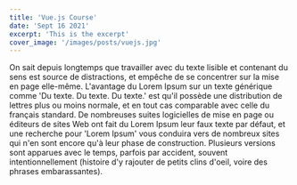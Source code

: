 ```yaml
---
title: 'Vue.js Course'
date: 'Sept 16 2021'
excerpt: 'This is the excerpt'
cover_image: '/images/posts/vuejs.jpg'
---
```


On sait depuis longtemps que travailler avec du texte lisible et contenant du sens est source de distractions, et empêche de se concentrer sur la mise en page elle-même. L'avantage du Lorem Ipsum sur un texte générique comme 'Du texte. Du texte. Du texte.' est qu'il possède une distribution de lettres plus ou moins normale, et en tout cas comparable avec celle du français standard. De nombreuses suites logicielles de mise en page ou éditeurs de sites Web ont fait du Lorem Ipsum leur faux texte par défaut, et une recherche pour 'Lorem Ipsum' vous conduira vers de nombreux sites qui n'en sont encore qu'à leur phase de construction. Plusieurs versions sont apparues avec le temps, parfois par accident, souvent intentionnellement (histoire d'y rajouter de petits clins d'oeil, voire des phrases embarassantes).

